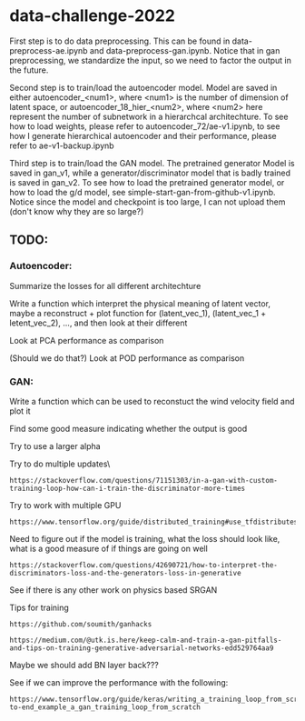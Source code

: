 # data-challenge-2022

First step is to do data preprocessing. This can be found in data-preprocess-ae.ipynb and data-preprocess-gan.ipynb. Notice that in gan preprocessing, we standardize the input, so we need to factor the output in the future.

Second step is to train/load the autoencoder model. Model are saved in either autoencoder_\<num1\>, where \<num1\> is the number of dimension of latent space, or autoencoder_18_hier_\<num2\>, where \<num2\> here represent the number of subnetwork in a hierarchcal architechture. To see how to load weights, please refer to autoencoder_72/ae-v1.ipynb, to see how I generate hierarchical autoencoder and their performance, please refer to ae-v1-backup.ipynb

Third step is to train/load the GAN model. The pretrained generator Model is saved in gan_v1, while a generator/discriminator model that is badly trained is saved in gan_v2. To see how to load the pretrained generator model, or how to load the g/d model, see simple-start-gan-from-github-v1.ipynb. Notice since the model and checkpoint is too large, I can not upload them (don't know why they are so large?)


## TODO:

### Autoencoder:

Summarize the losses for all different architechture

Write a function which interpret the physical meaning of latent vector, maybe a reconstruct + plot function for (latent_vec_1), (latent_vec_1 + letent_vec_2), ..., and then look at their different

Look at PCA performance as comparison

(Should we do that?) Look at POD performance as comparison

### GAN:

Write a function which can be used to reconstuct the wind velocity field and plot it

Find some good measure indicating whether the output is good

Try to use a larger alpha

Try to do multiple updates\

	https://stackoverflow.com/questions/71151303/in-a-gan-with-custom-training-loop-how-can-i-train-the-discriminator-more-times
	
Try to work with multiple GPU

	https://www.tensorflow.org/guide/distributed_training#use_tfdistributestrategy_with_custom_training_loops
	
Need to figure out if the model is training, what the loss should look like, what is a good measure of if things are going on well

	https://stackoverflow.com/questions/42690721/how-to-interpret-the-discriminators-loss-and-the-generators-loss-in-generative
	
See if there is any other work on physics based SRGAN

Tips for training

	https://github.com/soumith/ganhacks
	
	https://medium.com/@utk.is.here/keep-calm-and-train-a-gan-pitfalls-and-tips-on-training-generative-adversarial-networks-edd529764aa9
	
Maybe we should add BN layer back???

See if we can improve the performance with the following:

	https://www.tensorflow.org/guide/keras/writing_a_training_loop_from_scratch#end-to-end_example_a_gan_training_loop_from_scratch
